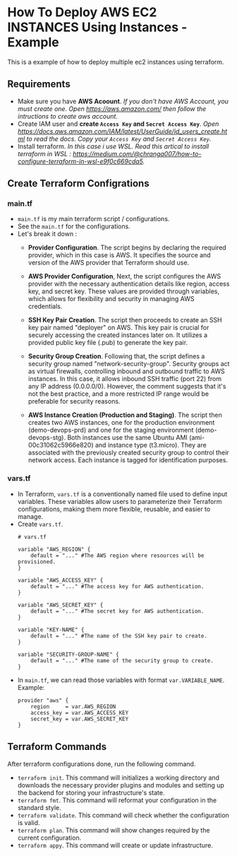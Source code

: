 # How To Deploy AWS EC2 INSTANCES Using Instances - Example
This is a example of how to deploy multiple ec2 instances using terraform.

## Requirements
- Make sure you have **AWS Acoount**. *If you don't have AWS Account, you must create one. Open https://aws.amazon.com/ then follow the intructions to create aws account*.
- Create IAM user and **create `Access Key` and `Secret Access Key`**. *Open https://docs.aws.amazon.com/IAM/latest/UserGuide/id_users_create.html to read the docs. Copy your `Access Key` and `Secret Access Key`.*
- Install terraform. *In this case i use WSL. Read this artical to install terraform in WSL : https://medium.com/@chranga007/how-to-configure-terraform-in-wsl-e9f0c669cda5.*

## Create Terraform Configrations
### main.tf
- `main.tf` is my main terraform script / configurations.
- See the `main.tf` for the configurations.
- Let's break it down :
    - **Provider Configuration**.
    The script begins by declaring the required provider, which in this case is AWS. It specifies the source and version of the AWS provider that Terraform should use.

    - **AWS Provider Configuration**,
    Next, the script configures the AWS provider with the necessary authentication details like region, access key, and secret key. These values are provided through variables, which allows for flexibility and security in managing AWS credentials.

    - **SSH Key Pair Creation**.
    The script then proceeds to create an SSH key pair named "deployer" on AWS. This key pair is crucial for securely accessing the created instances later on. It utilizes a provided public key file (.pub) to generate the key pair.

    - **Security Group Creation**.
    Following that, the script defines a security group named "network-security-group". Security groups act as virtual firewalls, controlling inbound and outbound traffic to AWS instances. In this case, it allows inbound SSH traffic (port 22) from any IP address (0.0.0.0/0). However, the comment suggests that it's not the best practice, and a more restricted IP range would be preferable for security reasons.

    - **AWS Instance Creation (Production and Staging)**.
    The script then creates two AWS instances, one for the production environment (demo-devops-prd) and one for the staging environment (demo-devops-stg). Both instances use the same Ubuntu AMI (ami-00c31062c5966e820) and instance type (t3.micro). They are associated with the previously created security group to control their network access. Each instance is tagged for identification purposes.

### vars.tf
- In Terraform, `vars.tf` is a conventionally named file used to define input variables. These variables allow users to parameterize their Terraform configurations, making them more flexible, reusable, and easier to manage.
- Create `vars.tf`.
    ```
    # vars.tf

    variable "AWS_REGION" {
        default = "..." #The AWS region where resources will be provisioned.
    }

    variable "AWS_ACCESS_KEY" {
        default = "..." #The access key for AWS authentication.
    }

    variable "AWS_SECRET_KEY" {
        default = "..." #The secret key for AWS authentication. 
    }

    variable "KEY-NAME" {
        default = "..." #The name of the SSH key pair to create. 
    }

    variable "SECURITY-GROUP-NAME" {
        default = "..." #The name of the security group to create.
    }
    ```
- In `main.tf`, we can read those variables with format `var.VARIABLE_NAME`. Example:
    ```
    provider "aws" {
        region     = var.AWS_REGION
        access_key = var.AWS_ACCESS_KEY
        secret_key = var.AWS_SECRET_KEY
    }
    ```

## Terraform Commands
After terraform configurations done, run the following command.
- `terraform init`. This command will initializes a working directory and downloads the necessary provider plugins and modules and setting up the backend for storing your infrastructure's state.
- `terraform fmt`. This command will reformat your configuration in the standard style.
- `terraform validate`. This command will check whether the configuration is valid.
- `terraform plan`. This command will show changes required by the current configuration.
- `terraform appy`. This command will create or update infrastructure.
